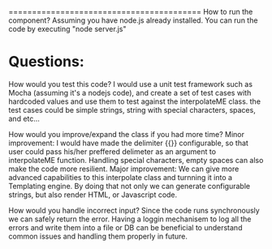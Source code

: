 
=========================================
How to run the component? 
Assuming you have node.js already installed. You can run the code by executing "node server.js"

Questions: 
==========
How would you test this code?
I would use a unit test framework such as Mocha (assuming it's a nodejs code), and create a set of test cases with hardcoded values and use them to test against the interpolateME class. the test cases could be simple strings, string with special characters, spaces, and etc...

How would you improve/expand the class if you had more time?
Minor improvement: I would have made the delimiter {{}} configurable, so that user could pass his/her preffered delimeter as an argument to interpolateME function. Handling special characters, empty spaces can also make the code more resilient.
Major improvement: We can give more advanced capabilities to this interpolate class and turnning it into a Templating engine. By doing that not only we can generate configurable strings, but also render HTML, or Javascript code.


How would you handle incorrect input?
Since the code runs synchronously we can safely return the error. Having a loggin mechanisem to log all the errors and write them into a file or DB can be beneficial to understand common issues and handling them properly in future. 
